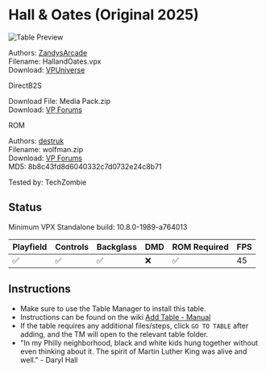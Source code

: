 # Hall & Oates (Original 2025)

![Table Preview](../../images/vpx-hallandoates.png)

Authors: [ZandysArcade](https://vpuniverse.com/profile/57949-zandysarcade/)  
Filename: HallandOates.vpx  
Download: [VPUniverse](https://vpuniverse.com/files/file/23106-hall-oates/)

DirectB2S 

Download File: Media Pack.zip  
Download: [VP Forums](https://vpuniverse.com/files/file/23106-hall-oates/)

ROM

Authors: [destruk](https://www.vpforums.org/index.php?showuser=5)  
Filename: wolfman.zip  
Download: [VP Forums](https://www.vpforums.org/index.php?app=downloads&showfile=4785)  
MD5: 8b8c43fd8d6040332c7d0732e24c8b71

Tested by: TechZombie

## Status 

Minimum VPX Standalone build: 10.8.0-1989-a764013

| Playfield | Controls | Backglass | DMD | ROM Required | FPS | 
|-----------|----------|-----------|-----|--------------|-----|
| :white_check_mark: | :white_check_mark: | :white_check_mark: | :x: | :white_check_mark: | 45 |

## Instructions

- Make sure to use the Table Manager to install this table.
- Instructions can be found on the wiki [Add Table - Manual](https://github.com/LegendsUnchained/vpx-standalone-alp4k/wiki/%5B04%5D-%F0%9F%A7%A1-TM-%E2%80%90-Other-Features#add-table---manual)
- If the table requires any additional files/steps, click `GO TO TABLE` after adding, and the TM will open to the relevant table folder.
- "In my Philly neighborhood, black and white kids hung together without even thinking about it. The spirit of Martin Luther King was alive and well." - Daryl Hall

